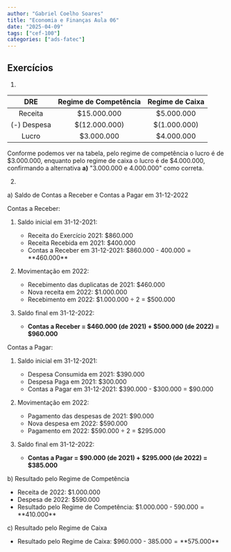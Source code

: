 ```yaml
---
author: "Gabriel Coelho Soares"
title: "Economia e Finanças Aula 06"
date: "2025-04-09"
tags: ["cef-100"]
categories: ["ads-fatec"]
---
```


## Exercícios

1.

| DRE | Regime de Competência | Regime de Caixa |
|:---:|:---------------------:|:---------------:|
| Receita | $15.000.000 | $5.000.000 |
| (-) Despesa | $(12.000.000) | $(1.000.000) |
| Lucro | $3.000.000 | $4.000.000 |

Conforme podemos ver na tabela, pelo regime de competência o lucro é de $3.000.000, enquanto pelo regime de caixa o lucro é de $4.000.000, confirmando a alternativa **a\)** "3.000.000 e 4.000.000" como correta.

2.

a) Saldo de Contas a Receber e Contas a Pagar em 31-12-2022

Contas a Receber:
1. Saldo inicial em 31-12-2021:
   - Receita do Exercício 2021: $860.000
   - Receita Recebida em 2021: $400.000
   - Contas a Receber em 31-12-2021: $860.000 - $400.000 = **$460.000**

2. Movimentação em 2022:
   - Recebimento das duplicatas de 2021: $460.000
   - Nova receita em 2022: $1.000.000
   - Recebimento em 2022: $1.000.000 ÷ 2 = $500.000

3. Saldo final em 31-12-2022:
   - **Contas a Receber = $460.000 (de 2021) + $500.000 (de 2022) = $960.000**

Contas a Pagar:
1. Saldo inicial em 31-12-2021:
   - Despesa Consumida em 2021: $390.000
   - Despesa Paga em 2021: $300.000
   - Contas a Pagar em 31-12-2021: $390.000 - $300.000 = $90.000

2. Movimentação em 2022:
   - Pagamento das despesas de 2021: $90.000
   - Nova despesa em 2022: $590.000
   - Pagamento em 2022: $590.000 ÷ 2 = $295.000

3. Saldo final em 31-12-2022:
   - **Contas a Pagar = $90.000 (de 2021) + $295.000 (de 2022) = $385.000**

b) Resultado pelo Regime de Competência

- Receita de 2022: $1.000.000
- Despesa de 2022: $590.000
- Resultado pelo Regime de Competência: $1.000.000 - $590.000 = **$410.000**

c) Resultado pelo Regime de Caixa

- Resultado pelo Regime de Caixa: $960.000 - $385.000 = **$575.000**

